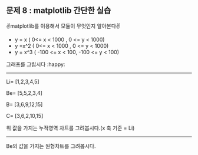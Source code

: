 ## 문제 8 : matplotlib 간단한 실습

:v:matplotlib를 이용해서 모듈이 무엇인지 알아본다:v:

+ y = x ( 0<=  x < 1000 , 0 <= y < 1000)
+ y =x^2  ( 0<=  x < 1000 , 0 <= y < 1000)
+ y = x^3 ( -100 <= x < 100, -100 <= y < 100)

그래프를 그립시다 :happy:

***

Li=   [1,2,3,4,5]

Be= [5,5,2,3,4]

B=   [3,6,9,12,15]

C=   [3,6,2,10,15]

위 값을 가지는 누적영역 차트를 그려봅시다.(x 축 기준 = Li)

***

Be의 값을 가지는 원형차트를 그려봅시다.

